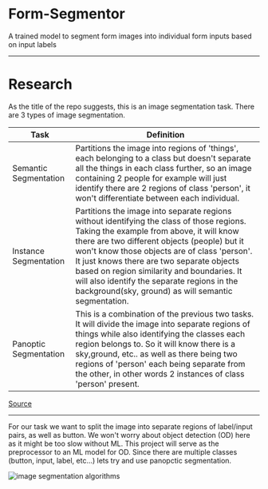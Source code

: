 # Form-Segmentor
A trained model to segment form images into individual form inputs based on input labels

*** 

# Research

As the title of the repo suggests, this is an image segmentation task. There are 3 types of image segmentation.

Task | Definition
--- | ---
Semantic Segmentation | Partitions the image into regions of 'things', each belonging to a class but doesn't separate all the things in each class further, so an image containing 2 people for example will just identify there are 2 regions of class 'person', it won't differentiate between each individual.
Instance Segmentation | Partitions the image into separate regions without identifying the class of those regions. Taking the example from above, it will know there are two different objects (people) but it won't know those objects are of class 'person'. It just knows there are two separate objects based on region similarity and boundaries. It will also identify the separate regions in the background(sky, ground) as will semantic segmentation.
Panoptic Segmentation | This is a combination of the previous two tasks. It will divide the image into separate regions of things while also identifying the classes each region belongs to. So it will know there is a sky,ground, etc.. as well as there being two regions of 'person' each being separate from the other, in other words 2 instances of class 'person' present.


[Source](https://www.v7labs.com/blog/image-segmentation-guide#h3)

---

For our task we want to split the image into separate regions of label/input pairs, as well as button. We won't worry about object detection (OD) here as it might be too slow without ML. This project will serve as the preprocessor to an ML model for OD. Since there are multiple classes (button, input, label, etc...) lets try and use panopctic segmentation.



![image segmentation algorithms](https://assets-global.website-files.com/5d7b77b063a9066d83e1209c/61252d1629671c610b13f6f5_image-segmentation.png)
